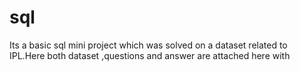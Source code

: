 # sql
Its a basic sql mini project which was solved on a dataset related to IPL.Here both dataset ,questions and answer are attached here with
